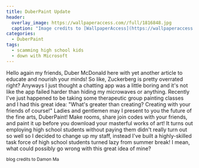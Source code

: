 ```yaml
---
title: DuberPaint Update
header:
  overlay_image: https://wallpaperaccess.com//full/1816848.jpg
  caption: "Image credits to [WallpaperAccess](https://wallpaperaccess.com/paintbrush)"
categories:
  - DuberPaint
tags:
  - scamming high school kids
  - down with Microsoft
---
```


Hello again my friends, Duber McDonald here with yet another article to educate and nourish your minds! So like, Zuckerberg is pretty overrated right? Anyways I just thought a chatting app was a little boring and it's not like the app failed harder than hiding my microwaves or anything. Recently I've just happened to be taking some therapeutic group painting classes and I had this great idea: "What's greater than creating? Creating with your friends of course!" Ladies and gentlemen may I present to you the future of the fine arts, DuberPaint! Make rooms, share join codes with your friends, and paint it up before you download your masterful works of art! It turns out employing high school students without paying them didn't really turn out so well so I decided to change up my staff, instead I've built a highly-skilled task force of high school students turned lazy from summer break! I mean, what could possibly go wrong with this great idea of mine?

<sub>blog credits to Damon Ma</sub>
